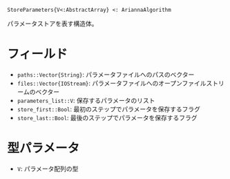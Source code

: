 ```
StoreParameters{V<:AbstractArray} <: AriannaAlgorithm
```

パラメータストアを表す構造体。

# フィールド

  * `paths::Vector{String}`: パラメータファイルへのパスのベクター
  * `files::Vector{IOStream}`: パラメータファイルへのオープンファイルストリームのベクター
  * `parameters_list::V`: 保存するパラメータのリスト
  * `store_first::Bool`: 最初のステップでパラメータを保存するフラグ
  * `store_last::Bool`: 最後のステップでパラメータを保存するフラグ

# 型パラメータ

  * `V`: パラメータ配列の型
